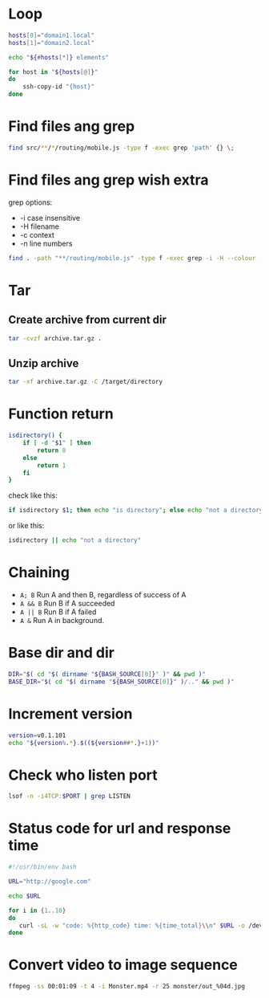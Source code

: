 # Loop

```sh
hosts[0]="domain1.local"
hosts[1]="domain2.local"

echo "${#hosts[*]} elements"

for host in "${hosts[@]}"
do
	ssh-copy-id "{host}"
done
```

# Find files ang grep
```sh
find src/**/*/routing/mobile.js -type f -exec grep 'path' {} \;
```

# Find files ang grep wish extra
grep options:

- -i case insensitive
- -H filename
- -c context
- -n line numbers

```sh
find . -path "**/routing/mobile.js" -type f -exec grep -i -H --colour -C 5 -n 'clients' {} \;
```

# Tar

## Create archive from current dir
```sh
tar -cvzf archive.tar.gz .
```

## Unzip archive
```sh
tar -xf archive.tar.gz -C /target/directory
```

# Function return 
```sh
isdirectory() {
    if [ -d "$1" ] then
        return 0
    else
        return 1
    fi
}
```

check like this:
```sh
if isdirectory $1; then echo "is directory"; else echo "not a directory"; fi
```

or like this:
```sh
isdirectory || echo "not a directory"
```

# Chaining
- `A; B`    Run A and then B, regardless of success of A
- `A && B`  Run B if A succeeded
- `A || B`  Run B if A failed
- `A &`     Run A in background.

# Base dir and dir
```sh
DIR="$( cd "$( dirname "${BASH_SOURCE[0]}" )" && pwd )"
BASE_DIR="$( cd "$( dirname "${BASH_SOURCE[0]}" )/.." && pwd )"
```

# Increment version

```sh
version=v0.1.101
echo "${version%.*}.$((${version##*.}+1))"
```

# Check who listen port

```sh
lsof -n -i4TCP:$PORT | grep LISTEN
```

# Status code for url and response time
```sh
#!/usr/bin/env bash

URL="http://google.com"

echo $URL

for i in {1..10}
do
   curl -sL -w "code: %{http_code} time: %{time_total}\\n" $URL -o /dev/null
done
```

# Convert video to image sequence
```sh
ffmpeg -ss 00:01:09 -t 4 -i Monster.mp4 -r 25 monster/out_%04d.jpg
```
